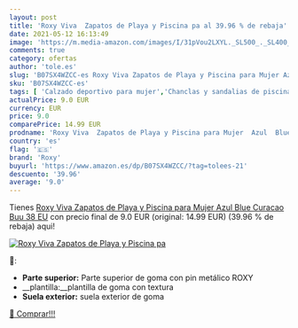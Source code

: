 ```yaml
---
layout: post
title: 'Roxy Viva  Zapatos de Playa y Piscina pa al 39.96 % de rebaja'
date: 2021-05-12 16:13:49
image: 'https://m.media-amazon.com/images/I/31pVou2LXYL._SL500_._SL400_.jpg'
comments: true
category: ofertas
author: 'tole.es'
slug: 'B07SX4WZCC-es Roxy Viva Zapatos de Playa y Piscina para Mujer Azul Blue...'
sku: 'B07SX4WZCC-es'
tags: [ 'Calzado deportivo para mujer','Chanclas y sandalias de piscina para mujer','Zapatillas y calzado deportivo para mujer','Zapatos','Zapatos para mujer','Zapatos y complementos','roxy','zapatos', ]
actualPrice: 9.0 EUR
currency: EUR
price: 9.0
comparePrice: 14.99 EUR
prodname: 'Roxy Viva  Zapatos de Playa y Piscina para Mujer  Azul  Blue Curacao Buu   38 EU'
country: 'es'
flag: '🇪🇸'
brand: 'Roxy'
buyurl: 'https://www.amazon.es/dp/B07SX4WZCC/?tag=tolees-21'
descuento: '39.96'
average: '9.0'
---
```


Tienes [Roxy Viva  Zapatos de Playa y Piscina para Mujer  Azul  Blue Curacao Buu   38 EU](https://www.amazon.es/dp/B07SX4WZCC/?tag=tolees-21) con precio final de  9.0 EUR (original: 14.99 EUR) (39.96 %  de rebaja) aqui!

[![Roxy Viva  Zapatos de Playa y Piscina pa](https://m.media-amazon.com/images/I/31pVou2LXYL._SL500_._SL400_.jpg)](https://www.amazon.es/dp/B07SX4WZCC/?tag=tolees-21)

🔎:

- __Parte superior:__ Parte superior de goma con pin metálico ROXY
- __plantilla:__plantilla de goma con textura
- __Suela exterior:__ suela exterior de goma

[🛒 Comprar!!!](https://www.amazon.es/dp/B07SX4WZCC/?tag=tolees-21)
